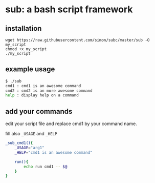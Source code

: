 # sub: a bash script framework



## installation

    wget https://raw.githubusercontent.com/simon/subc/master/sub -O my_script
    chmod +x my_script
    ./my_script


## example usage 

``` bash
$ ./sub
cmd1 : cmd1 is an awesome command
cmd2 : cmd2 is an more awesome command
help : display help on a command
```


## add your commands

edit your script file and replace cmd1 by your command name. 

fill also ```_USAGE``` and ```_HELP```

``` bash
_sub_cmd1(){
    _USAGE="arg1"
    _HELP="cmd1 is an awesome command"

    run(){
        echo run cmd1 -- $@
    }
}
```


